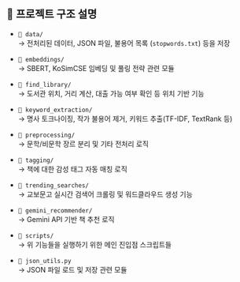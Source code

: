 ## 📁 프로젝트 구조 설명

- `📁 data/`  
  → 전처리된 데이터, JSON 파일, 불용어 목록 (`stopwords.txt`) 등을 저장

- `📁 embeddings/`  
  → SBERT, KoSimCSE 임베딩 및 풀링 전략 관련 모듈

- `📁 find_library/`  
  → 도서관 위치, 거리 계산, 대출 가능 여부 확인 등 위치 기반 기능

- `📁 keyword_extraction/`  
  → 명사 토크나이징, 작가 불용어 제거, 키워드 추출(TF-IDF, TextRank 등)

- `📁 preprocessing/`  
  → 문학/비문학 장르 분리 및 기타 전처리 로직

- `📁 tagging/`  
  → 책에 대한 감성 태그 자동 매칭 로직

- `📁 trending_searches/`  
  → 교보문고 실시간 검색어 크롤링 및 워드클라우드 생성 기능

- `📁 gemini_recommender/`  
  → Gemini API 기반 책 추천 로직

- `📁 scripts/`  
  → 위 기능들을 실행하기 위한 메인 진입점 스크립트들

- `📄 json_utils.py`  
  → JSON 파일 로드 및 저장 관련 모듈
